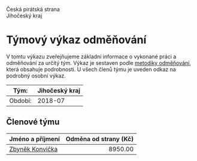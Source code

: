 Česká pirátská strana  
Jihočeský kraj

Týmový výkaz odměňování
===========================

V tomtu výkazu zveřejňujeme základní informace o vykonané práci a odměňování
za určitý tým. Výkaz je sestaven podle [metodiky odměňování][metodika],
která obsahuje podrobnosti. U všech členů týmu je uveden odkaz na podrobný osobní výkaz.

Tým:                     | Jihočeský kraj
-----------------------  | --------------------
Období:                  | 2018-07

Členové týmu
--------------

| Jméno a příjmení                    |   Odměna od strany (Kč) |
|:------------------------------------|------------------------:|
| [Zbyněk Konvička](zbynek-konvicka/) |                 8950.00 |


[metodika]: https://redmine.pirati.cz/projects/po/wiki/Odmenovani
